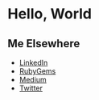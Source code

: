# Hello, World

## Me Elsewhere

* [LinkedIn](https://www.linkedin.com/in/sandbox224/)
* [RubyGems](https://rubygems.org/profiles/sandboxws)
* [Medium](https://medium.com/@sandboxws)
* [Twitter](https://twitter.com/sandboxws)
